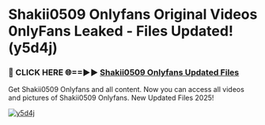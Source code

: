 # Shakii0509 Onlyfans Original Videos 0nlyFans Leaked - Files Updated! (y5d4j)

<h3>🔴 CLICK HERE 🌐==►► <a href="https://tinyurl.com/ehrbuxhb" rel="nofollow">Shakii0509 Onlyfans Updated Files</a></h3>

Get Shakii0509 Onlyfans and all content. Now you can access all videos and pictures of Shakii0509 Onlyfans. New Updated Files 2025!

[![y5d4j](https://i.imgur.com/lVYEuWS.gif)](https://tinyurl.com/ehrbuxhb)
